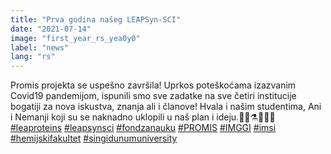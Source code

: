```yaml
---
title: "Prva godina našeg LEAPSyn-SCI"
date: "2021-07-14"
image: "first_year_rs_yea0y0"
label: "news"
lang: "rs"
---
```


Promis projekta se uspešno završila! Uprkos poteškoćama izazvanim Covid19 pandemijom, ispunili smo sve zadatke na sve četiri institucije bogatiji za nova iskustva, znanja ali i članove! Hvala i našim studentima, Ani i Nemanji koji su se naknadno uklopili u naš plan i ideju.🎉🍻⚗️🧫🧪🎊
<a href="javascript:void(0);">#leaproteins</a> <a href="javascript:void(0);">#leapsynsci</a> <a href="javascript:void(0);">#fondzanauku</a> <a href="javascript:void(0);">#PROMIS</a> <a href="javascript:void(0);">#IMGGI</a> <a href="javascript:void(0);">#imsi</a> <a href="javascript:void(0);">#hemijskifakultet</a> <a href="javascript:void(0);">#singidunumuniversity</a>
